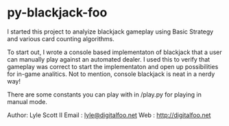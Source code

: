 py-blackjack-foo
================

I started this project to analyize blackjack gameplay using Basic Strategy and
various card counting algorithms.

To start out, I wrote a console based implementaton of blackjack that a user
can manually play against an automated dealer. I used this to verify that
gameplay was correct to start the implementaton and open up possibilities for
in-game analitics. Not to mention, console blackjack is neat in a nerdy way!

There are some constants you can play with in /play.py for playing in manual
mode.


Author: Lyle Scott II
Email : lyle@digitalfoo.net
Web   : http://digitalfoo.net
